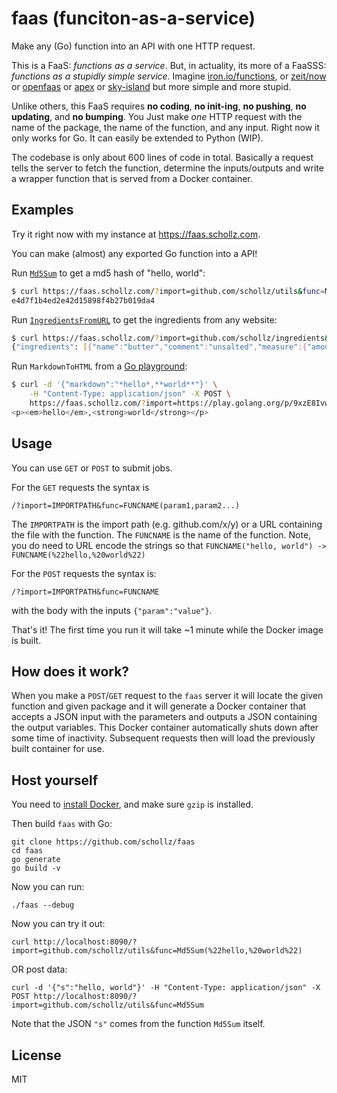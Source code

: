 # faas (funciton-as-a-service)

Make any (Go) function into an API with one HTTP request.

This is a FaaS: *functions as a service*. But, in actuality, its more of a FaaSSS: *functions as a stupidly simple service*. Imagine [iron.io/functions](https://github.com/iron-io/functions), or [zeit/now](https://github.com/zeit/now-cli) or [openfaas](https://github.com/openfaas/faas) or [apex](https://github.com/apex/apex) or [sky-island](https://github.com/briandowns/sky-island) but more simple and more stupid.

Unlike others, this FaaS requires **no coding**, **no init-ing**, **no pushing**, **no updating**, and **no bumping**. You Just make *one* HTTP request with the name of the package, the name of the function, and any input. Right now it only works for Go. It can easily be extended to Python (WIP).

The codebase is only about 600 lines of code in total. Basically a request tells the server to fetch the function, determine the inputs/outputs and write a wrapper function that is served from a Docker container.

## Examples 

Try it right now with my instance at https://faas.schollz.com.

You can make (almost) any exported Go function into a API! 

Run [`Md5Sum`](https://github.com/schollz/utils/blob/adaa47085f7b6b1c3e1ecfebfb18028e08e0bde2/hash.go#L29-L34) to get a md5 hash of "hello, world":

```bash
$ curl https://faas.schollz.com/?import=github.com/schollz/utils&func=Md5Sum(%22hello,%20world%22)
e4d7f1b4ed2e42d15898f4b27b019da4
```

Run [`IngredientsFromURL`](https://github.com/schollz/ingredients/blob/23a2a0c2d9dc8988c33acf7650ae9284a59d0b20/ingredients.go#L153-L160) to get the ingredients from any website:

```bash
$ curl https://faas.schollz.com/?import=github.com/schollz/ingredients&func=IngredientsFromURL(%22https://cooking.nytimes.com/recipes/12320-apple-pie%22)
{"ingredients": [{"name":"butter","comment":"unsalted","measure":{"amount":2,"name":"tablespoons","cups":0.25}},{"name":"apples","measure":{"amount":2.5,"name":"pounds","cups":14.901182654402104}},{"name":"allspice","comment":"ground","measure":{"amount":0.25,"name":"teaspoon","cups":0.0104165}},{"name":"cinnamon","comment":"ground","measure":{"amount":0.5,"name":"teaspoon","cups":0.020833}},{"name":"salt","comment":"kosher","measure":{"amount":0.25,"name":"teaspoon","cups":0.0104165}},{"name":"sugar","comment":"plus 1 tablespoon","measure":{"amount":0.75,"name":"cup","cups":1.5}},{"name":"flour","comment":"all purpose","measure":{"amount":2,"name":"tablespoons","cups":0.25}},{"name":"cornstarch","measure":{"amount":2,"name":"teaspoons","cups":0.083332}},{"name":"apple cider vinegar","measure":{"amount":1,"name":"tablespoon","cups":0.125}},{"name":"pie dough","measure":{"amount":1,"name":"whole","cups":0}},{"name":"egg","measure":{"amount":1,"name":"whole","cups":0}}],"err": null
```

Run `MarkdownToHTML` from a [Go playground](https://play.golang.org/p/9xzE8Ivwupk):

```bash
$ curl -d '{"markdown":"*hello*,**world**"}' \
 	-H "Content-Type: application/json" -X POST \
 	https://faas.schollz.com/?import=https://play.golang.org/p/9xzE8Ivwupk.go&func=MarkdownToHTML
<p><em>hello</em>,<strong>world</strong></p>
```

## Usage 

You can use `GET` or `POST` to submit jobs.

For the `GET` requests the syntax is

```
/?import=IMPORTPATH&func=FUNCNAME(param1,param2...)
```

The `IMPORTPATH` is the import path (e.g. github.com/x/y) or a URL containing the file with the function. The `FUNCNAME` is the name of the function. Note, you do need to URL encode the strings so that `FUNCNAME("hello, world") -> FUNCNAME(%22hello,%20world%22)`


For the `POST` requests the syntax is:

```
/?import=IMPORTPATH&func=FUNCNAME
```

with the body with the inputs `{"param":"value"}`.

That's it! The first time you run it will take ~1 minute while the Docker image is built.


## How does it work?

When you make a `POST`/`GET` request to the `faas` server it will locate the given function and given package and it will generate a Docker container that accepts a JSON input with the parameters and outputs a JSON containing the output variables. This Docker container automatically shuts down after some time of inactivity. Subsequent requests then will load the previously built container for use.

## Host yourself

You need to [install Docker](https://docs.docker.com/install/linux/docker-ce/ubuntu/#install-docker-engine---community-1), and make sure `gzip` is installed.

Then build `faas` with Go:

```
git clone https://github.com/schollz/faas
cd faas
go generate
go build -v
```

Now you can run:

```
./faas --debug
```

Now you can try it out:

```
curl http://localhost:8090/?import=github.com/schollz/utils&func=Md5Sum(%22hello,%20world%22)
```

OR post data:

```
curl -d '{"s":"hello, world"}' -H "Content-Type: application/json" -X POST http://localhost:8090/?import=github.com/schollz/utils&func=Md5Sum
```

Note that the JSON `"s"` comes from the function `Md5Sum` itself.

## License

MIT
